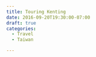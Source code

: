 ```yaml
---
title: Touring Kenting
date: 2016-09-20T19:30:00-07:00
draft: true
categories:
  - Travel
  - Taiwan

---
```




<!--more-->
